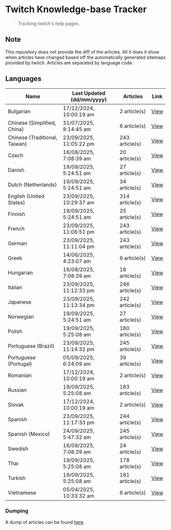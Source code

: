 # Twitch Knowledge-base Tracker
> Tracking twitch's help pages. 

## Note
This repository does not provide the diff of the articles. All it does it show when articles have changed based
off the automatically generated sitemaps provided by twitch. Articles are separated by language code.

## Languages

| Name                          | Last Updated (dd/mm/yyyy) | Articles       | Link                   |
|-------------------------------|---------------------------|----------------|------------------------|
| Bulgarian                     | 17/12/2024, 10:00:19 am   | 2 article(s)   | [View](docs/bg.md)     |
| Chinese (Simplified, China)   | 31/07/2025, 8:14:45 am    | 6 article(s)   | [View](docs/zh_CN.md)  |
| Chinese (Traditional, Taiwan) | 23/09/2025, 11:05:22 pm   | 243 article(s) | [View](docs/zh_TW.md)  |
| Czech                         | 16/08/2025, 7:08:39 am    | 20 article(s)  | [View](docs/cs.md)     |
| Danish                        | 19/09/2025, 5:24:51 am    | 27 article(s)  | [View](docs/da.md)     |
| Dutch (Netherlands)           | 19/09/2025, 5:24:51 am    | 34 article(s)  | [View](docs/nl_NL.md)  |
| English (United States)       | 23/09/2025, 10:29:37 am   | 314 article(s) | [View](docs/en_US.md)  |
| Finnish                       | 19/09/2025, 5:24:51 am    | 25 article(s)  | [View](docs/fi.md)     |
| French                        | 23/09/2025, 11:06:51 pm   | 243 article(s) | [View](docs/fr.md)     |
| German                        | 23/09/2025, 11:11:04 pm   | 243 article(s) | [View](docs/de.md)     |
| Greek                         | 14/06/2025, 4:23:07 am    | 6 article(s)   | [View](docs/el.md)     |
| Hungarian                     | 16/08/2025, 7:08:39 am    | 18 article(s)  | [View](docs/hu.md)     |
| Italian                       | 23/09/2025, 11:12:33 pm   | 246 article(s) | [View](docs/it.md)     |
| Japanese                      | 23/09/2025, 11:13:34 pm   | 242 article(s) | [View](docs/ja.md)     |
| Norwegian                     | 19/09/2025, 5:24:51 am    | 27 article(s)  | [View](docs/no.md)     |
| Polish                        | 19/09/2025, 5:25:08 am    | 180 article(s) | [View](docs/pl.md)     |
| Portuguese (Brazil)           | 23/09/2025, 11:14:32 pm   | 245 article(s) | [View](docs/pt_BR.md)  |
| Portuguese (Portugal)         | 05/09/2025, 6:24:09 am    | 39 article(s)  | [View](docs/pt_PT.md)  |
| Romanian                      | 17/12/2024, 10:00:19 am   | 2 article(s)   | [View](docs/ro.md)     |
| Russian                       | 19/09/2025, 5:25:08 am    | 183 article(s) | [View](docs/ru.md)     |
| Slovak                        | 17/12/2024, 10:00:19 am   | 2 article(s)   | [View](docs/sk.md)     |
| Spanish                       | 23/09/2025, 11:17:33 pm   | 244 article(s) | [View](docs/es.md)     |
| Spanish (Mexico)              | 24/09/2025, 5:47:32 am    | 245 article(s) | [View](docs/es_MX.md)  |
| Swedish                       | 16/08/2025, 7:08:39 am    | 24 article(s)  | [View](docs/sv.md)     |
| Thai                          | 19/09/2025, 5:25:08 am    | 178 article(s) | [View](docs/th.md)     |
| Turkish                       | 19/09/2025, 5:25:08 am    | 181 article(s) | [View](docs/tr.md)     |
| Vietnamese                    | 05/04/2025, 10:33:32 am   | 6 article(s)   | [View](docs/vi.md)     |

### Dumping
A dump of articles can be found [here](docs/RAW.md)